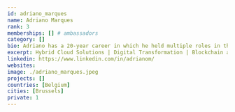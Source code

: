 ```yaml
---
id: adriano_marques
name: Adriano Marques
rank: 3
memberships: [] # ambassadors
category: []
bio: Adriano has a 20-year career in which he held multiple roles in the Telecom/IT industry. He took part in IT projects across Brazil and Belgium, ranging from the start up of mobile service providers and business transformations. He helps customers get the best out of Enterprise Software solutions and navigate the trenches of emerging technologies such IoT and 5G. Tech-geek at heart, Adriano is an enthusiast of Blockchain technologies and sees it as an instrument that could help shape our world into a more decentralized society. When not working or thinking about technology, you will find Adriano enjoying time with his family or maybe rocking with his band on stage. I’m delighted to join ThreeFold as an ambassador and help share with the world our vision of how a neutral, scalable and accessible internet can also foster a more sustainable future. Edge computing will play a key role in a range of emerging applications, so there is enormous value to be created for consumers and businesses. I’m impressed by the team’s vision and their ability to put together the intricate pieces of this technology.
excerpt: Hybrid Cloud Solutions | Digital Transformation | Blockchain at IBM
linkedin: https://www.linkedin.com/in/adrianom/
websites: 
image: ./adriano_marques.jpeg
projects: []
countries: [Belgium]
cities: [Brussels]
private: 1
---
```



